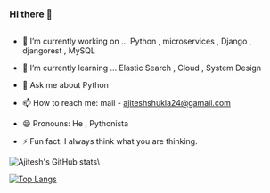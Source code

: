 ### Hi there 👋

<img src=""><img>



- 🔭 I’m currently working on ... Python , microservices , Django , djangorest , MySQL 
- 🌱 I’m currently learning ... Elastic Search , Cloud , System Design

- 💬 Ask me about Python
- 📫 How to reach me: mail - ajiteshshukla24@gamail.com 
- 😄 Pronouns: He , Pythonista
- ⚡ Fun fact: I always think what you are thinking.

![Ajitesh's GitHub stats](https://github-readme-stats.vercel.app/api?username=Ajiteshrock&how_icons=true&theme=radical)\

[![Top Langs](https://github-readme-stats.vercel.app/api/top-langs/?username=Ajiteshrock)](https://github.com/Ajiteshrock/github-readme-stats)
